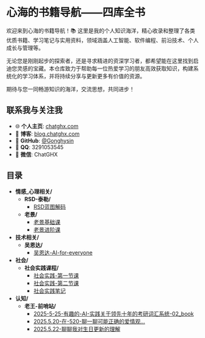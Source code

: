 # 心海的书籍导航——四库全书

欢迎来到心海的书籍导航！📚 这里是我的个人知识海洋，精心收录和整理了各类优质书籍、学习笔记与实用资料，领域涵盖人工智能、软件编程、前沿技术、个人成长与管理等。

无论您是刚刚起步的探索者，还是寻求精进的资深学习者，都希望能在这里找到启迪您灵感的宝藏。本仓库致力于帮助每一位热爱学习的朋友高效获取知识，构建系统化的学习体系，并将持续分享与更新更多有价值的资源。

期待与您一同畅游知识的海洋，交流思想，共同进步！

## 联系我与关注我

*   🌐 **个人主页**: [chatghx.com](http://chatghx.com)
*   📝 **博客**: [blog.chatghx.com](http://blog.chatghx.com)
*   🐙 **GitHub**: [@Gonghysin](https://github.com/Gonghysin)
*   🐧 **QQ**: 3291053545
*   💬 **微信**: ChatGHX

## 目录
<!-- AUTO_DIR_START -->
- **情感_心理相关/**
  - **RSD-泰勒/**
    - [RSD蓝图解码](books/情感_心理相关/RSD-泰勒/RSD蓝图解码.md)
  - **老景/**
    - [老景基础课](books/情感_心理相关/老景/老景基础课.md)
    - [老景进阶课](books/情感_心理相关/老景/老景进阶课.md)
- **技术相关/**
  - **吴恩达/**
    - [吴恩达-AI-for-everyone](books/技术相关/吴恩达/吴恩达-AI-for-everyone.md)
- **社会/**
  - **社会实践课程/**
    - [社会实践-第一节课](books/社会/社会实践课程/社会实践-第一节课.md)
    - [社会实践-第二节课](books/社会/社会实践课程/社会实践-第二节课.md)
    - [社会实践笔记](books/社会/社会实践课程/社会实践笔记.md)
- **认知/**
  - **老王-前哨站/**
    - [2025-5-25-有趣的-AI-实践关于领先十年的考研词汇系统-02_book](books/认知/老王-前哨站/2025-5-25-有趣的-AI-实践关于领先十年的考研词汇系统-02_book.md)
    - [2025.5.20-在-520-聊一聊可能正确的爱情观…](books/认知/老王-前哨站/2025.5.20-在-520-聊一聊可能正确的爱情观….md)
    - [2025.5.22-聊聊我对生日更新的理解](books/认知/老王-前哨站/2025.5.22-聊聊我对生日更新的理解.md)
<!-- AUTO_DIR_END -->